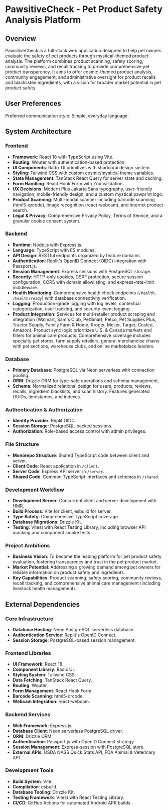 # PawsitiveCheck - Pet Product Safety Analysis Platform

## Overview
PawsitiveCheck is a full-stack web application designed to help pet owners evaluate the safety of pet products through mystical-themed product analysis. The platform combines product scanning, safety scoring, community reviews, and recall tracking to provide comprehensive pet product transparency. It aims to offer cosmic-themed product analysis, community engagement, and administrative oversight for product recalls and blacklisted ingredients, with a vision for broader market potential in pet product safety.

## User Preferences
Preferred communication style: Simple, everyday language.

## System Architecture

### Frontend
- **Framework**: React 18 with TypeScript using Vite.
- **Routing**: Wouter with authentication-based protection.
- **UI Components**: Radix UI primitives with shadcn/ui design system.
- **Styling**: Tailwind CSS with custom cosmic/mystical theme variables.
- **State Management**: TanStack React Query for server state and caching.
- **Form Handling**: React Hook Form with Zod validation.
- **UX Decisions**: Modern Plus Jakarta Sans typography, user-friendly navigation, mobile-friendly design, and a custom mystical pawprint logo.
- **Product Scanning**: Multi-modal scanner including barcode scanning (html5-qrcode), image recognition (react-webcam), and internet product search.
- **Legal & Privacy**: Comprehensive Privacy Policy, Terms of Service, and a granular cookie consent system.

### Backend
- **Runtime**: Node.js with Express.js.
- **Language**: TypeScript with ES modules.
- **API Design**: RESTful endpoints organized by feature domains.
- **Authentication**: Replit's OpenID Connect (OIDC) integration with Passport.js.
- **Session Management**: Express sessions with PostgreSQL storage.
- **Security**: HTTP-only cookies, CSRF protection, secure session configuration, CORS with domain allowlisting, and express-rate-limit middleware.
- **Health Monitoring**: Comprehensive health check endpoints (`/health`, `/health/ready`) with database connectivity verification.
- **Logging**: Production-grade logging with log levels, contextual categorization, user tracking, and security event logging.
- **Product Integration**: Services for multi-retailer product scraping and integration (Walmart, Sam's Club, PetSmart, Petco, Pet Supplies Plus, Tractor Supply, Family Farm & Home, Kroger, Meijer, Target, Costco, Amazon). Product sync logic prioritizes U.S. & Canada markets and filters for animal care products. Comprehensive coverage includes specialty pet stores, farm supply retailers, general merchandise chains with pet sections, warehouse clubs, and online marketplace leaders.

### Database
- **Primary Database**: PostgreSQL via Neon serverless with connection pooling.
- **ORM**: Drizzle ORM for type-safe operations and schema management.
- **Schema**: Normalized relational design for users, products, reviews, recalls, ingredient blacklists, and scan history. Features generated UUIDs, timestamps, and indexes.

### Authentication & Authorization
- **Identity Provider**: Replit OIDC.
- **Session Storage**: PostgreSQL-backed sessions.
- **Authorization**: Role-based access control with admin privileges.

### File Structure
- **Monorepo Structure**: Shared TypeScript code between client and server.
- **Client Code**: React application in `/client`.
- **Server Code**: Express API server in `/server`.
- **Shared Code**: Common TypeScript interfaces and schemas in `/shared`.

### Development Workflow
- **Development Server**: Concurrent client and server development with HMR.
- **Build Process**: Vite for client, esbuild for server.
- **Type Safety**: Comprehensive TypeScript coverage.
- **Database Migrations**: Drizzle Kit.
- **Testing**: Vitest with React Testing Library, including browser API mocking and component smoke tests.

### Project Ambitions
- **Business Vision**: To become the leading platform for pet product safety evaluation, fostering transparency and trust in the pet product market.
- **Market Potential**: Addressing a growing demand among pet owners for reliable information on product safety and ingredients.
- **Key Capabilities**: Product scanning, safety scoring, community reviews, recall tracking, and comprehensive animal care management (including livestock health management).

## External Dependencies

### Core Infrastructure
- **Database Hosting**: Neon PostgreSQL serverless database.
- **Authentication Service**: Replit's OpenID Connect.
- **Session Storage**: PostgreSQL-based session management.

### Frontend Libraries
- **UI Framework**: React 18.
- **Component Library**: Radix UI.
- **Styling System**: Tailwind CSS.
- **Data Fetching**: TanStack React Query.
- **Routing**: Wouter.
- **Form Management**: React Hook Form.
- **Barcode Scanning**: html5-qrcode.
- **Webcam Integration**: react-webcam.

### Backend Services
- **Web Framework**: Express.js.
- **Database Client**: Neon serverless PostgreSQL driver.
- **ORM**: Drizzle ORM.
- **Authentication**: Passport.js with OpenID Connect strategy.
- **Session Management**: Express-session with PostgreSQL store.
- **External APIs**: USDA NASS Quick Stats API, FDA Animal & Veterinary API.

### Development Tools
- **Build System**: Vite.
- **Compilation**: esbuild.
- **Database Tooling**: Drizzle Kit.
- **Testing Framework**: Vitest with React Testing Library.
- **CI/CD**: GitHub Actions for automated Android APK builds.